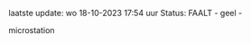 laatste update: 
wo 18-10-2023 17:54   uur 
Status: FAALT - geel - 
<div class="service Y">microstation</div>